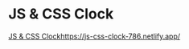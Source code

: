 # JS & CSS Clock
[ JS & CSS Clock](https://js-css-clock-786.netlify.app/)https://js-css-clock-786.netlify.app/
